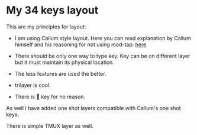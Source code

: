 # My 34 keys layout

This are my principles for layout:

* I am using Callum style layout. Here you can read explanation by
  Callum himself and his reasoning for not using mod-tap:
  [here](../../../../users/callum/readme.md)

* There should be only one way to type key. Key can be on
  different layer but it must maintain its physical location.

* The less features are used the better.

* trilayer is cool.

* There is 🐍 key for no reason.

As well I have added one shot layers compatible with Callum's one
shot keys.

There is simple TMUX layer as well.

